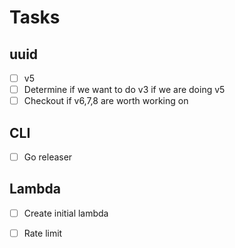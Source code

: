 # Tasks
## uuid
 - [ ] v5
 - [ ] Determine if we want to do v3 if we are doing v5
 - [ ] Checkout if v6,7,8 are worth working on

## CLI
 - [ ] Go releaser

## Lambda
 - [ ] Create initial lambda
 - [ ] Rate limit
 
